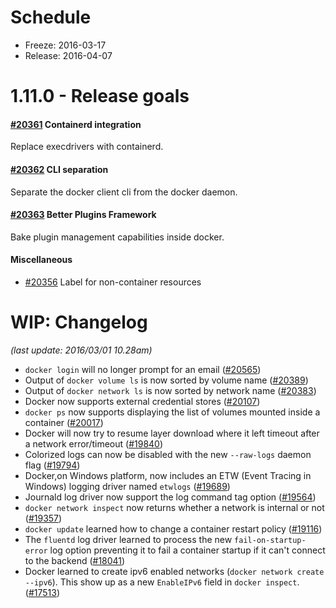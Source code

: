 # Schedule

* Freeze: 2016-03-17
* Release: 2016-04-07

# 1.11.0 - Release goals

#### [#20361](https://github.com/docker/docker/issues/20361) Containerd integration

Replace execdrivers with containerd.

#### [#20362](https://github.com/docker/docker/issues/20362) CLI separation

Separate the docker client cli from the docker daemon.

#### [#20363](https://github.com/docker/docker/issues/20363) Better Plugins Framework

Bake plugin management capabilities inside docker.

#### Miscellaneous

- [#20356](https://github.com/docker/docker/issues/20356) Label for non-container resources

# WIP: Changelog

_(last update: 2016/03/01 10.28am)_

* `docker login` will no longer prompt for an email ([#20565](https://github.com/docker/docker/pull/20565))
* Output of `docker volume ls` is now sorted by volume name ([#20389](https://github.com/docker/docker/pull/20389))
* Output of `docker network ls` is now sorted by network name ([#20383](https://github.com/docker/docker/pull/20383))
* Docker now supports external credential stores ([#20107](https://github.com/docker/docker/pull/20107))
* `docker ps` now supports displaying the list of volumes mounted inside a container ([#20017](https://github.com/docker/docker/pull/20017))
* Docker will now try to resume layer download where it left timeout after a network error/timeout ([#19840](https://github.com/docker/docker/pull/19840))
* Colorized logs can now be disabled with the new `--raw-logs` daemon flag ([#19794](https://github.com/docker/docker/pull/19794))
* Docker,on Windows platform, now includes an ETW (Event Tracing in Windows) logging driver named `etwlogs` ([#19689](https://github.com/docker/docker/pull/19689))
* Journald log driver now support the log command tag option ([#19564](https://github.com/docker/docker/pull/19564))
* `docker network inspect` now returns whether a network is internal or not ([#19357](https://github.com/docker/docker/pull/19357))
* `docker update` learned how to change a container restart policy ([#19116](https://github.com/docker/docker/pull/19116))
* The `fluentd` log driver learned to process the new `fail-on-startup-error` log option preventing it to fail a container startup if it can't connect to the backend ([#18041](https://github.com/docker/docker/pull/18041))
* Docker learned to create ipv6 enabled networks (`docker network create --ipv6`). This show up as a new  `EnableIPv6` field in `docker inspect`. ([#17513](https://github.com/docker/docker/pull/17513))